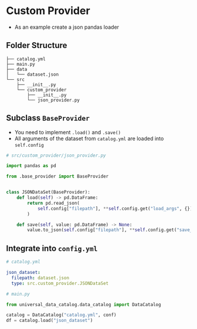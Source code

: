 # Custom Provider


* As an example create a json pandas loader

## Folder Structure


```
├── catalog.yml
├── main.py
├── data
│   └── dataset.json
└── src
    ├── __init__.py
    └── custom_provider
        ├── __init__.py
        └── json_provider.py
```

## Subclass `BaseProvider`

* You need to implement `.load()` and `.save()`
* All arguments of the dataset from `catalog.yml` are loaded into `self.config`

```python
# src/custom_provider/json_provider.py

import pandas as pd

from .base_provider import BaseProvider


class JSONDataSet(BaseProvider):
    def load(self) -> pd.DataFrame:
        return pd.read_json(
            self.config["filepath"], **self.config.get("load_args", {})
        )

    def save(self, value: pd.DataFrame) -> None:
        value.to_json(self.config["filepath"], **self.config.get("save_args", {}))
```

## Integrate into `config.yml`

```yaml
# catalog.yml

json_dataset:
  filepath: dataset.json
  type: src.custom_provider.JSONDataSet
```


```python
# main.py

from universal_data_catalog.data_catalog import DataCatalog

catalog = DataCatalog("catalog.yml", conf)
df = catalog.load("json_dataset")
```
